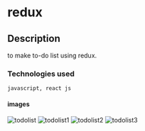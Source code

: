 # redux

## Description
   to make to-do list using redux.

### Technologies used
    javascript, react js

#### images

![todolist](https://github.com/user-attachments/assets/4960caa6-7df9-44a4-9891-3d3941d67d43)
![todolist1](https://github.com/user-attachments/assets/8e4c8801-5ba9-43d7-8520-933c50954b6a)
![todolist2](https://github.com/user-attachments/assets/a67d398c-748c-424b-b353-68f145abb125)
![todolist3](https://github.com/user-attachments/assets/a7ee33b6-34c0-4594-af7f-019f262aa3df)
